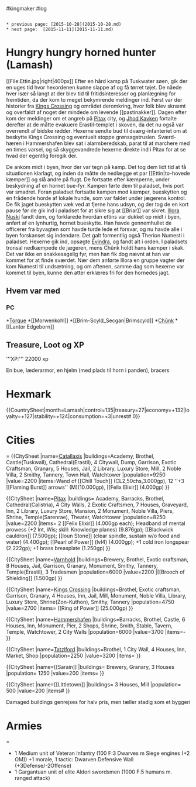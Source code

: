#kingmaker #log

```ad-info

* previous page: [2015-10-28](2015-10-28.md)
* next page:  [2015-11-11](2015-11-11.md) 
```

# Hungry hungry horned hunter (Lamash)  
[[File:Ettin.jpg|right|400px]]
Efter en hård kamp på Tuskwater søen, gik der en uges tid hvor hexordenen kunne slappe af og få tørret tøjet. De nåede hver især så langt at der blev tid til fritidsinteresser og planlægning for fremtiden, da der kom to meget bekymrende meldinger ind. Først var der historier fra [Kings Crossing](Kings%20Crossing.md) og området deromkring, hvor folk blev skræmt og overfaldt af noget der mindede om levende [[pastinakker]]. Dagen efter kom der meldinger om et angreb på [Pitax](Pitax.md) city, og [Jhod Kavken](Jhod%20Kavken.md) fortalte derefter at de måtte evakuere Erastil-templet i skoven, da det nu også var overrendt af bidske rødder. Hexerne sendte bud til dværg-infanteriet om at beskytte Kings Crossing og eventuelt stoppe grønsagstruslen. Sværd-hæren i Hammershafen blev sat i alarmberedskab, parat til at marchere med en times varsel, og så skyggevandrede hexerne direkte ind i Pitax for at se hvad der egentlig foregik der. 
De ankom midt i byen, hvor der var tegn på kamp. Det tog dem lidt tid at få situationen klarlagt, og inden da måtte de nedlægge et par [[Ettin|to-hovede kæmper]] og slå andre på flugt. De fortsatte efter kæmperne, under beskydning af en hornet bue-fyr. Kampen førte dem til paladset, hvis port var smadret. Foran paladset fortsatte kampen mod kæmper, bueskytten og en frådende horde af lokale hunde, som var faldet under jægerens kontrol. De fik jaget bueskytten væk ved at fjerne hans udsyn, og der tog de en kort pause før de gik ind i paladset for at sikre sig at [[Briar]] var sikret. [Illora Nuski](Illora%20Nuski.md) fandt dem, og forklarede hvordan ettins var dukket op midt i byen, anført af en lynhurtig, hornet bueskytte. Han havde gennemhullet de officerer fra byvagten som havde turde lede et forsvar, og nu havde alle i byen forskanset sig indendøre. Det galt formentlig også Therion Numesti i paladset. Hexerne gik ind, opsøgte [Evindra](Evindra.md), og fandt alt i orden. I paladsets tronsal nedkæmpede de jægeren, mens Chûnk holdt hans kæmper i skak. Det var ikke en snakkesagelig fyr, men han fik dog nævnt at han var kommet for at finde sværdet. Nær dem anførte Illora en gruppe vagter der kom Numesti til undsætning, og om aftenen, samme dag som hexerne var kommet til byen, kunne den atter erklæres fri for den hornedes jagt. 
 
## Hvem var med 
### PC 
 
*[Torque](Torque%20Firebrand.md)
*[[Morwenkohl]]
*[[Brim-Scyld_Secgan|Brimscyld]]
*[Chûnk](Chûnk%20Van%20Der%20Hamer.md)
*[[Lantor Edgeborn]]
## Treasure, Loot og XP 
'''XP:''' 22000 xp 
En bue, læderarmor, en hjelm (med plads til horn i panden), bracers
# Hexmark  
{{CountrySheet|month=Lamash|control=135|treasury=27|economy=+132|loyalty=+127|stability=+124|consumption=+3|unrest# 0}} 
            
 
# Cities  
=
{{CitySheet
|name=[Catallaxis](Catallaxis.md)
|buildings=Academy, Brothel, Castle(Tuskwall), Cathedral(Erastil), 4 Citywall, Dump, Garrison, Exotic Craftsman, Granary, 5 Houses, Jail, 2 Library, Luxury Store, Mill, 2 Noble Villa, 2 Smithy, Tannery, Town Hall, Watchtower
|population=9250
|value=2200
|items=Wand of [[Chill Touch]] (CL2,50chs,3.000gp), 12 ''+3 [[Flaming Burst]] arrows'' (M)(10.000gp), [[Felix Elixir]] (4.000gp)
}}
{{CitySheet
|name=[Pitax](Pitax.md)
|buildings= Academy, Barracks, Brothel, Cathedral(Calistria), 4 City Walls, 2 Exotic Craftsmen, 7 Houses, Graveyard, Inn, 2 Library, Luxury Store, Mansion, 2 Monument, Noble Villa, Piers, Shrine, Temple(Sarenrae), Theater, Watchtower
|population=8250
|value=2200
|items= 2 [[Felix Elixir]] (4.000gp each); Headband of mental prowess (+2 Int, Wis; skill: Knowledge planes) (9.876gp); [[Blackwick cauldron]] (7.500gp); [[Ioun Stone]] (clear spindle, sustain w/o food and water) (4.400gp); [[Pearl of Power]] (lvl4) (4.000gp); +1 cold iron longspear (2.222gp); +1 brass breasplate (1.250gp)
}}
{{CitySheet
|name=[Varnhold](Varnhold.md)
|buildings=Brewery, Brothel, Exotic craftsman, 8 Houses, Jail, Garrison, Granary, Monument, Smithy, Tannery, Temple(Erastil), 3 Tradesmen
|population=6000
|value=2200
|[[Brooch of Shielding]] (1.500gp)
}}
{{CitySheet
|name=[Kings Crossing](Kings%20Crossing.md)
|buildings=Brothel, Exotic craftsman, Garrison, Granary, 4 Houses, Inn, Jail, Mill, Monument, Noble Villa, Library, Luxury Store, Shrine(Zon-Kuthon), Smithy, Tannery 
|population=4750
|value=2700
|items= [[Ring of Power]] (25.000gp)
}}
{{CitySheet
|name=[Hammershafen](Hammershafen.md)
|buildings=Barracks, Brothel, Castle, 6 Houses, Inn, Monument, Pier, 2 Shops, Shrine, Smith, Stable, Tavern, Temple, Watchtower, 2 City Walls
|population=6000
|value=3700
|items=-
}}
{{CitySheet
|name=[Tatzlford](Tatzlford.md)
|buildings=Brothel, 1 City Wall, 4 Houses, Inn, Market, Shop
|population=2250
|value=3200
|items=
}}
{{CitySheet
|name=[[Sarain]]
|buildings= Brewery, Granary, 3 Houses
|population= 1250
|value=200
|items=
}}
{{CitySheet
|name=[[Littletown]]
|buildings= 3 Houses, Mill
|population= 500
|value=200
|items# }}
Damaged buildings genrejses for halv pris, men tæller stadig som et byggeri
 
# Armies 
=
* 1 Medium unit of Veteran Infantry (100 F:3 Dwarves m Siege engines (+2 OM)) +1 morale, 1 tactic: Dwarven Defensive Wall (+3Defense/-2Offense)
* 1 Gargantuan unit of elite Aldori swordsmen (1000 F:5 humans m. ranged attack)
